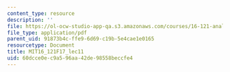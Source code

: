 ```yaml
---
content_type: resource
description: ''
file: https://ol-ocw-studio-app-qa.s3.amazonaws.com/courses/16-121-analytical-subsonic-aerodynamics-fall-2017/60dcce0ec9a596aa42de98558beccfe4_MIT16_121F17_lec11.pdf
file_type: application/pdf
parent_uid: 91873b4c-ffe9-6d69-c19b-5e4cae1e0165
resourcetype: Document
title: MIT16_121F17_lec11
uid: 60dcce0e-c9a5-96aa-42de-98558beccfe4
---
```

